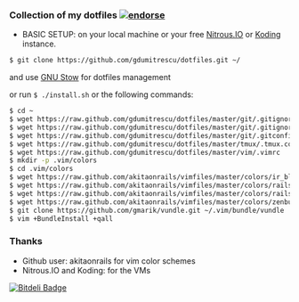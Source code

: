 ### Collection of my dotfiles [![endorse](http://api.coderwall.com/gdumitrescu/endorsecount.png)](http://coderwall.com/gdumitrescu)

 - BASIC SETUP: on your local machine or your free [Nitrous.IO](https://www.nitrous.io/join/7aNCJh74rfk) or [Koding](https://koding.com/?r=gdumitrescu) instance.

 ```bash
 $ git clone https://github.com/gdumitrescu/dotfiles.git ~/
 ```
 and use [GNU Stow](http://www.gnu.org/software/stow/manual/stow.html) for dotfiles management

 or run `$ ./install.sh` or the following commands:

 ```bash
 $ cd ~
 $ wget https://raw.github.com/gdumitrescu/dotfiles/master/git/.gitignore
 $ wget https://raw.github.com/gdumitrescu/dotfiles/master/git/.gitignore_global
 $ wget https://raw.github.com/gdumitrescu/dotfiles/master/git/.gitconfig
 $ wget https://raw.github.com/gdumitrescu/dotfiles/master/tmux/.tmux.conf
 $ wget https://raw.github.com/gdumitrescu/dotfiles/master/vim/.vimrc
 $ mkdir -p .vim/colors
 $ cd .vim/colors
 $ wget https://raw.github.com/akitaonrails/vimfiles/master/colors/ir_black.vim
 $ wget https://raw.github.com/akitaonrails/vimfiles/master/colors/railscasts.vim
 $ wget https://raw.github.com/akitaonrails/vimfiles/master/colors/railscasts2.vim
 $ wget https://raw.github.com/akitaonrails/vimfiles/master/colors/zenburn.vim
 $ git clone https://github.com/gmarik/vundle.git ~/.vim/bundle/vundle
 $ vim +BundleInstall +qall
 ```


### Thanks
 - Github user: akitaonrails for vim color schemes
 - Nitrous.IO and Koding: for the VMs


[![Bitdeli Badge](https://d2weczhvl823v0.cloudfront.net/gdumitrescu/dotfiles/trend.png)](https://bitdeli.com/free "Bitdeli Badge")

